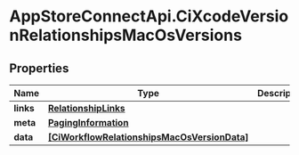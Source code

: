 # AppStoreConnectApi.CiXcodeVersionRelationshipsMacOsVersions

## Properties

Name | Type | Description | Notes
------------ | ------------- | ------------- | -------------
**links** | [**RelationshipLinks**](RelationshipLinks.md) |  | [optional] 
**meta** | [**PagingInformation**](PagingInformation.md) |  | [optional] 
**data** | [**[CiWorkflowRelationshipsMacOsVersionData]**](CiWorkflowRelationshipsMacOsVersionData.md) |  | [optional] 


